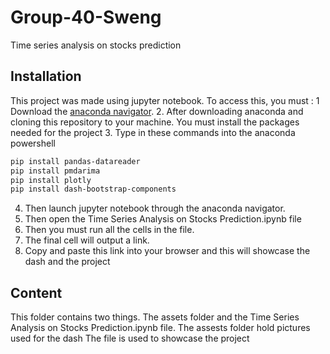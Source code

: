 # Group-40-Sweng
Time series analysis on stocks prediction

## Installation

This project was made using jupyter notebook. To access this, you must :
1 Download the [anaconda navigator](https://docs.anaconda.com/anaconda/navigator/install/).
2. After downloading anaconda and cloning this repository to your machine. You must install the packages needed for the project
3. Type in these commands into the anaconda powershell

```bash
pip install pandas-datareader
pip install pmdarima
pip install plotly
pip install dash-bootstrap-components
```

4. Then launch jupyter notebook through the anaconda navigator.
5. Then open the Time Series Analysis on Stocks Prediction.ipynb file
6. Then you must run all the cells in the file. 
7. The final cell will output a link.
8. Copy and paste this link into your browser and this will showcase the dash and the project


## Content

This folder contains two things. The assets folder and the Time Series Analysis on Stocks Prediction.ipynb file. 
The assests folder hold pictures used for the dash
The file is used to showcase the project
